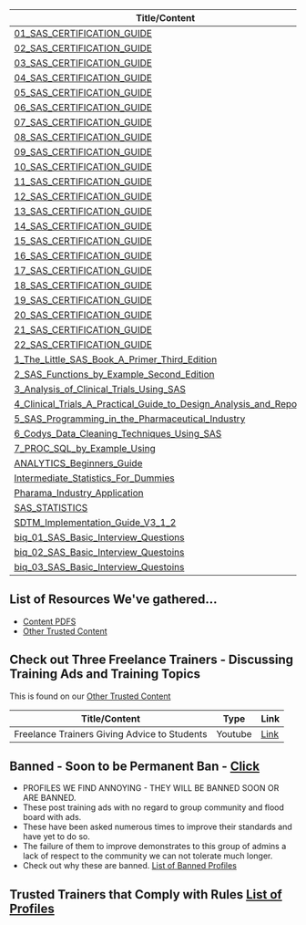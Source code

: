 

|Title/Content                                                                                                                                                                                                       |Type |
|--------------------------------------------------------------------------------------------------------------------------------------------------------------------------------------------------------------------|-----|
|[01_SAS_CERTIFICATION_GUIDE                                          ](https://github.com/zeketorres/sm_ad_rules/blob/main/found_content/01_SAS_CERTIFICATION_GUIDE.pdf)                                            |PDF  |
|[02_SAS_CERTIFICATION_GUIDE                                          ](https://github.com/zeketorres/sm_ad_rules/blob/main/found_content/02_SAS_CERTIFICATION_GUIDE.pdf)                                            |PDF  |
|[03_SAS_CERTIFICATION_GUIDE                                          ](https://github.com/zeketorres/sm_ad_rules/blob/main/found_content/03_SAS_CERTIFICATION_GUIDE.pdf)                                            |PDF  |
|[04_SAS_CERTIFICATION_GUIDE                                          ](https://github.com/zeketorres/sm_ad_rules/blob/main/found_content/04_SAS_CERTIFICATION_GUIDE.pdf)                                            |PDF  |
|[05_SAS_CERTIFICATION_GUIDE                                          ](https://github.com/zeketorres/sm_ad_rules/blob/main/found_content/05_SAS_CERTIFICATION_GUIDE.pdf)                                            |PDF  |
|[06_SAS_CERTIFICATION_GUIDE                                          ](https://github.com/zeketorres/sm_ad_rules/blob/main/found_content/06_SAS_CERTIFICATION_GUIDE.pdf)                                            |PDF  |
|[07_SAS_CERTIFICATION_GUIDE                                          ](https://github.com/zeketorres/sm_ad_rules/blob/main/found_content/07_SAS_CERTIFICATION_GUIDE.pdf)                                            |PDF  |
|[08_SAS_CERTIFICATION_GUIDE                                          ](https://github.com/zeketorres/sm_ad_rules/blob/main/found_content/08_SAS_CERTIFICATION_GUIDE.pdf)                                            |PDF  |
|[09_SAS_CERTIFICATION_GUIDE                                          ](https://github.com/zeketorres/sm_ad_rules/blob/main/found_content/09_SAS_CERTIFICATION_GUIDE.pdf)                                            |PDF  |
|[10_SAS_CERTIFICATION_GUIDE                                          ](https://github.com/zeketorres/sm_ad_rules/blob/main/found_content/10_SAS_CERTIFICATION_GUIDE.pdf)                                            |PDF  |
|[11_SAS_CERTIFICATION_GUIDE                                          ](https://github.com/zeketorres/sm_ad_rules/blob/main/found_content/11_SAS_CERTIFICATION_GUIDE.pdf)                                            |PDF  |
|[12_SAS_CERTIFICATION_GUIDE                                          ](https://github.com/zeketorres/sm_ad_rules/blob/main/found_content/12_SAS_CERTIFICATION_GUIDE.pdf)                                            |PDF  |
|[13_SAS_CERTIFICATION_GUIDE                                          ](https://github.com/zeketorres/sm_ad_rules/blob/main/found_content/13_SAS_CERTIFICATION_GUIDE.pdf)                                            |PDF  |
|[14_SAS_CERTIFICATION_GUIDE                                          ](https://github.com/zeketorres/sm_ad_rules/blob/main/found_content/14_SAS_CERTIFICATION_GUIDE.pdf)                                            |PDF  |
|[15_SAS_CERTIFICATION_GUIDE                                          ](https://github.com/zeketorres/sm_ad_rules/blob/main/found_content/15_SAS_CERTIFICATION_GUIDE.pdf)                                            |PDF  |
|[16_SAS_CERTIFICATION_GUIDE                                          ](https://github.com/zeketorres/sm_ad_rules/blob/main/found_content/16_SAS_CERTIFICATION_GUIDE.pdf)                                            |PDF  |
|[17_SAS_CERTIFICATION_GUIDE                                          ](https://github.com/zeketorres/sm_ad_rules/blob/main/found_content/17_SAS_CERTIFICATION_GUIDE.pdf)                                            |PDF  |
|[18_SAS_CERTIFICATION_GUIDE                                          ](https://github.com/zeketorres/sm_ad_rules/blob/main/found_content/18_SAS_CERTIFICATION_GUIDE.pdf)                                            |PDF  |
|[19_SAS_CERTIFICATION_GUIDE                                          ](https://github.com/zeketorres/sm_ad_rules/blob/main/found_content/19_SAS_CERTIFICATION_GUIDE.pdf)                                            |PDF  |
|[20_SAS_CERTIFICATION_GUIDE                                          ](https://github.com/zeketorres/sm_ad_rules/blob/main/found_content/20_SAS_CERTIFICATION_GUIDE.pdf)                                            |PDF  |
|[21_SAS_CERTIFICATION_GUIDE                                          ](https://github.com/zeketorres/sm_ad_rules/blob/main/found_content/21_SAS_CERTIFICATION_GUIDE.pdf)                                            |PDF  |
|[22_SAS_CERTIFICATION_GUIDE                                          ](https://github.com/zeketorres/sm_ad_rules/blob/main/found_content/22_SAS_CERTIFICATION_GUIDE.pdf)                                            |PDF  |
|[1_The_Little_SAS_Book_A_Primer_Third_Edition                        ](https://github.com/zeketorres/sm_ad_rules/blob/main/found_content/1_The_Little_SAS_Book_A_Primer_Third_Edition.pdf)                          |PDF  |
|[2_SAS_Functions_by_Example_Second_Edition                           ](https://github.com/zeketorres/sm_ad_rules/blob/main/found_content/2_SAS_Functions_by_Example_Second_Edition.pdf)                             |PDF  |
|[3_Analysis_of_Clinical_Trials_Using_SAS                             ](https://github.com/zeketorres/sm_ad_rules/blob/main/found_content/3_Analysis_of_Clinical_Trials_Using_SAS.pdf)                               |PDF  |
|[4_Clinical_Trials_A_Practical_Guide_to_Design_Analysis_and_Reporting](https://github.com/zeketorres/sm_ad_rules/blob/main/found_content/4_Clinical_Trials_A_Practical_Guide_to_Design_Analysis_and_Reporting.pdf) |PDF  |
|[5_SAS_Programming_in_the_Pharmaceutical_Industry                    ](https://github.com/zeketorres/sm_ad_rules/blob/main/found_content/5_SAS_Programming_in_the_Pharmaceutical_Industry.pdf)                      |PDF  |
|[6_Codys_Data_Cleaning_Techniques_Using_SAS                          ](https://github.com/zeketorres/sm_ad_rules/blob/main/found_content/6_Codys_Data_Cleaning_Techniques_Using_SAS.pdf)                            |PDF  |
|[7_PROC_SQL_by_Example_Using                                         ](https://github.com/zeketorres/sm_ad_rules/blob/main/found_content/7_PROC_SQL_by_Example_Using.pdf)                                           |PDF  |
|[ANALYTICS_Beginners_Guide                                           ](https://github.com/zeketorres/sm_ad_rules/blob/main/found_content/ANALYTICS_Beginners_Guide.pdf)                                             |PDF  |
|[Intermediate_Statistics_For_Dummies                                 ](https://github.com/zeketorres/sm_ad_rules/blob/main/found_content/Intermediate_Statistics_For_Dummies.pdf)                                   |PDF  |
|[Pharama_Industry_Application                                        ](https://github.com/zeketorres/sm_ad_rules/blob/main/found_content/Pharama_Industry_Application.pdf)                                          |PDF  |
|[SAS_STATISTICS                                                      ](https://github.com/zeketorres/sm_ad_rules/blob/main/found_content/SAS_STATISTICS.pdf)                                                        |PDF  |
|[SDTM_Implementation_Guide_V3_1_2                                    ](https://github.com/zeketorres/sm_ad_rules/blob/main/found_content/SDTM_Implementation_Guide_V3_1_2.pdf)                                      |PDF  |
|[biq_01_SAS_Basic_Interview_Questions                                ](https://github.com/zeketorres/sm_ad_rules/blob/main/found_content/biq_01_SAS_Basic_Interview_Questions.txt)                                  |TXT  |
|[biq_02_SAS_Basic_Interview_Questoins                                ](https://github.com/zeketorres/sm_ad_rules/blob/main/found_content/biq_02_SAS_Basic_Interview_Questoins.txt)                                  |TXT  |
|[biq_03_SAS_Basic_Interview_Questoins                                ](https://github.com/zeketorres/sm_ad_rules/blob/main/found_content/biq_03_SAS_Basic_Interview_Questoins.txt)                                  |TXT  |



## List of Resources We've gathered...
- [Content PDFS](https://github.com/zeketorres/sm_ad_rules/tree/main/found_content)                   
- [Other Trusted Content](https://github.com/zeketorres/sm_ad_rules/blob/main/Trusted_Content.md)

## Check out Three Freelance Trainers - Discussing Training Ads and Training Topics
This is found on our [Other Trusted Content](https://github.com/zeketorres/sm_ad_rules/blob/main/Trusted_Content.md)

|Title/Content                                    |Type     |Link                                               |
|-------------------------------------------------|---------|---------------------------------------------------|
|Freelance Trainers Giving Advice to Students     |Youtube  | [Link](https://youtu.be/5ZgzAdAPaMo)              |



## Banned - Soon to be Permanent Ban - [Click](https://github.com/zeketorres/sm_ad_rules/blob/main/Banned_Profiles.md)
- PROFILES WE FIND ANNOYING - THEY WILL BE BANNED SOON OR ARE BANNED.
- These post training ads with no regard to group community and flood board with ads.
- These have been asked numerous times to improve their standards and have yet to do so.
- The failure of them to improve demonstrates to this group of admins a lack of respect to the community we can not tolerate much longer.
- Check out why these are banned.
[List of Banned Profiles](https://github.com/zeketorres/sm_ad_rules/blob/main/Banned_Profiles.md)     

## Trusted Trainers that Comply with Rules [List of Profiles](https://github.com/zeketorres/sm_ad_rules/blob/main/Trusted_Trainer_Profiles.md)     

